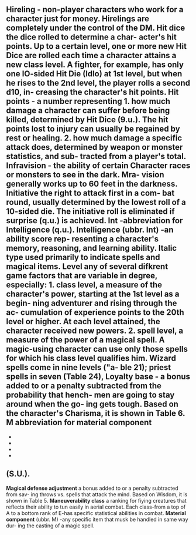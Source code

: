 **Hireling** - non-player characters who work
for a character just for money. Hirelings are
completely under the control of the DM.
**Hit dice** the dice rolled to determine a char-
acter's hit points. Up to a certain level, one
or more new Hit Dice are rolled each time a
character attains a new class level. A fighter,
for example, has only one IO-sided Hit Die
(Idlo) at 1st level, but when he rises to the
2nd level, the player rolls a second d10, in-
creasing the character's hit points.
**Hit points** - a number representing 1. how
much damage a character can suffer before
being killed, determined by Hit Dice (9.u.).
The hit points lost to injury can usually be
regained by rest or healing. 2. how much
damage a specific attack does, determined
by weapon or monster statistics, and sub-
tracted from a player's total.
**Infravision** - the ability of certain Character
races or monsters to see in the dark. Mra-
vision generally works up to 60 feet in the
darkness.
**Initiative** the right to attack first in a com-
bat round, usually determined by the Iowest
roll of a 10-sided die. The initiative roll is
eliminated if surprise (q.u.) is achieved.
**Int** -abbreviation for Intelligence (q.u.).
**Intelligence** (ubbr. Int) -an ability score rep-
resenting a character's memory, reasoning,
and learning ability.
**Italic type** used primarily to indicate spells
and magical items.
**Level** any of several difkrent game factors
that are variable in degree, especially: 1.
class level, a measure of the character's
power, starting at the 1st level as a begin-
ning adventurer and rising through the ac-
cumulation of experience points to the 20th
level or higher. At each level attained, the
character received new powers. 2. spell
level, a measure of the power of a magical
spell. A magic-using character can use only
those spells for which his class level qualifies
him. Wizard spells come in nine levels ("a-
ble 21); priest spells in seven (Table 24),
**Loyalty base** - a bonus added to or a penalty
subtracted from the probability that hench-
men are going to stay around when the go-
ing gets tough. Based on the character's
Charisma, it is shown in Table 6.
**M** abbreviation for material component
-
-
-
-
-
(S.U.).
-
**Magical defense adjustment**
a bonus
added to or a penalty subtracted from sav-
ing throws vs. spells that attack the mind.
Based on Wisdom, it is shown in Table 5.
**Maneuverability class** a ranking for fiying
creatures that reflects their ability to tun
easily in aerial combat. Each class-from a
top of A to a bottom rank of E-has specific
statistical abilities in combat.
**Material component** (ubbr. M) -any specific
item that musk be handled in same way dur-
ing the casting of a magic spell.
